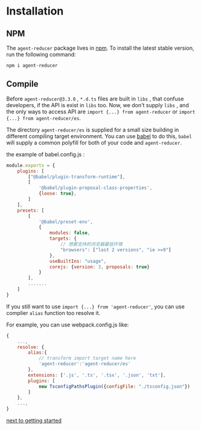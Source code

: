 
# Installation

## NPM

The `agent-reducer` package lives in [npm](https://www.npmjs.com/get-npm). To install the latest stable version, run the following command:
```
npm i agent-reducer
```

## Compile

Before `agent-reducer@3.3.0` , `*.d.ts` files are built in `libs` , that confuse developers, if the API is exist in `libs` too. Now, we don't supply `libs` , and the only ways to access API are `import {...} from agent-reducer` or `import {...} from agent-reducer/es`.

The directory `agent-reducer/es` is supplied for a small size building in different compiling target environment. You can use [babel](https://babeljs.io/docs/en/configuration) to do this, `babel` will supply a common polyfill for both of your code and `agent-reducer`.

the example of babel.config.js :

```javascript
module.exports = {
    plugins: [
        ["@babel/plugin-transform-runtime"],
        [
            '@babel/plugin-proposal-class-properties',
            {loose: true},
        ]
    ],
    presets: [
        [
            '@babel/preset-env',
            {
                modules: false,
                targets: {
                    // 想要支持的浏览器最低环境
                    "browsers": ["last 2 versions", "ie >=9"]
                },
                useBuiltIns: "usage",
                corejs: {version: 3, proposals: true}
            }
        ],
        .......
    ]
}
```

If you still want to use `import {...} from 'agent-reducer'`, you can use complier `alias` function too resolve it.

For example, you can use webpack.config.js like:

```javascript
{
    ...,
    resolve: {
        alias:{
            // transform import target name here
            'agent-reducer':'agent-reducer/es'
        },
        extensions: ['.js', '.ts', '.tsx', '.json', 'txt'],
        plugins: [
            new TsconfigPathsPlugin({configFile: "./tsconfig.json"})
        ]
    },
    ...,
}
```

[next to getting started](https://github.com/filefoxper/agent-reducer/blob/master/documents/en/introduction/getting_started.md)